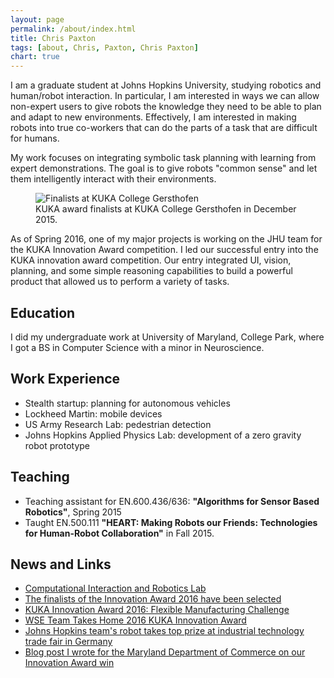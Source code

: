 ```yaml
---
layout: page
permalink: /about/index.html
title: Chris Paxton
tags: [about, Chris, Paxton, Chris Paxton]
chart: true
---
```


I am a graduate student at Johns Hopkins University, studying robotics and human/robot interaction. In particular, I am interested in ways we can allow non-expert users to give robots the knowledge they need to be able to plan and adapt to new environments. Effectively, I am interested in making robots into true co-workers that can do the parts of a task that are difficult for humans.

My work focuses on integrating symbolic task planning with learning from expert demonstrations. The goal is to give robots "common sense" and let them intelligently interact with their environments.

<figure>
  <img src="{{ site.url }}/public/kuka2016.jpg" alt="Finalists at KUKA College Gersthofen">
  <figcaption>KUKA award finalists at KUKA College Gersthofen in December 2015.</figcaption>
</figure>

As of Spring 2016, one of my major projects is working on the JHU team for the KUKA Innovation Award competition. I led our successful entry into the KUKA innovation award competition. Our entry integrated UI, vision, planning, and some simple reasoning capabilities to build a powerful product that allowed us to perform a variety of tasks.

## Education

I did my undergraduate work at University of Maryland, College Park, where I got a BS in Computer Science with a minor in Neuroscience.

## Work Experience

  * Stealth startup: planning for autonomous vehicles
  * Lockheed Martin: mobile devices
  * US Army Research Lab: pedestrian detection
  * Johns Hopkins Applied Physics Lab: development of a zero gravity robot prototype

## Teaching

  * Teaching assistant for EN.600.436/636: __"Algorithms for Sensor Based Robotics"__, Spring 2015
  * Taught EN.500.111 __"HEART: Making Robots our Friends: Technologies for Human-Robot Collaboration"__ in Fall 2015.

## News and Links

  * [Computational Interaction and Robotics Lab](http://cirl.lcsr.jhu.edu/)
  * [The finalists of the Innovation Award 2016 have been selected](http://www.kuka-robotics.com/en/pressevents/news/NN_14012016_Innovative_Robot_applications_LBR_iiwa.htm)
  * [KUKA Innovation Award 2016: Flexible Manufacturing Challenge](https://www.kuka.com/en-DE/Press/Event%20calendar/Hannover%20Fair%202016/kuka-innovation-award)
  * [WSE Team Takes Home 2016 KUKA Innovation Award](https://www.cs.jhu.edu/2016/04/28/wsw-team-takes-home-2016-kuka-innovation-award/)
  * [Johns Hopkins team's robot takes top prize at industrial technology trade fair in Germany](http://hub.jhu.edu/2016/05/06/kuka-germany-engineering-team-win)
  * [Blog post I wrote for the Maryland Department of Commerce on our Innovation Award win](https://mdbiznews.commerce.maryland.gov/2016/06/jhu-robotics-team-wins-kuka-innovation-award/)

